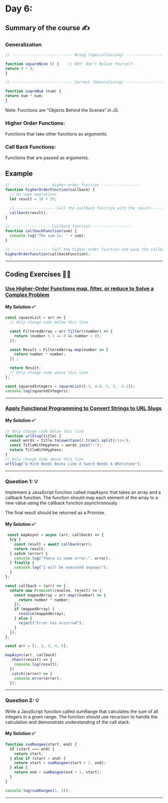 # Day 6:

## Summary of the course ✍️

### Generalization

```javascript
// --------------------------- Wrong (Speciallaizing) ---------------------------

function squareNine () {    // DRY: Don't Re[eat Yourself.
return 9 * 9;
}

// --------------------------- Correct (Generalizing) ---------------------------

function suqreNum (num) {
return num * num;
}
```
Note: Functions are “Objects Behind the Scenes” in JS.

### Higher Order Functions:

Functions that take other functions as arguments.

### Call Back Functions:

Functions that are passed as arguments.

## Example

```javascript
// ----------------- Higher-order function -----------------
function higherOrderFunction(callback) {
  // Do some operations
  let result = 10 + 20;

  // ----------------- Call the callback function with the result-----------------
  callback(result);
}

// ----------------- Callback function -----------------
function callbackFunction(sum) {
  console.log('The sum is: ' + sum);
}

// ----------------- Call the higher-order function and pass the callback function -----------------
higherOrderFunction(callbackFunction);


```

---

## Coding Exercises 👨‍💻

### [Use Higher-Order Functions map, filter, or reduce to Solve a Complex Problem](https://www.freecodecamp.org/learn/javascript-algorithms-and-data-structures/functional-programming/use-higher-order-functions-map-filter-or-reduce-to-solve-a-complex-problem)

#### My Solution ✅

```javascript
const squareList = arr => {
  // Only change code below this line

  const FilteredArray = arr.filter((number) => {
    return (number % 1 == 0 && number > 0);
  });

  const Result = FilteredArray.map(number => {
    return number * number;
  }) ;

  return Result;
  // Only change code above this line
};

const squaredIntegers = squareList([-3, 4.8, 5, 3, -3.2]);
console.log(squaredIntegers);
```

---


### [Apply Functional Programming to Convert Strings to URL Slugs](https://www.freecodecamp.org/learn/javascript-algorithms-and-data-structures/functional-programming/apply-functional-programming-to-convert-strings-to-url-slugs)

#### My Solution ✅

```javascript
// Only change code below this line
function urlSlug(title) {
  const words = title.toLowerCase().trim().split(/\s+/);
  const TitleWithHyphens = words.join("-");
  return TitleWithHyphens;
}
// Only change code above this line
urlSlug("A Mind Needs Books Like A Sword Needs A Whetstone");
```

---


### Question 1: 💡
Implement a JavaScript function called mapAsync that takes an array and a callback function. The function should map each element of the array to a new value using the callback function asynchronously.

The final result should be returned as a Promise.

#### My Solution ✅

```javascript
 const mapAsync = async (arr, callback) => {
  try {
    const result = await callback(arr);
    return result;
  } catch (error) {
    console.log("There is some error.", error);
  } finally {
    console.log("I will be executed anyways");
  }
};

const callback = (arr) => {
  return new Promise((resolve, reject) => {
    const mappedArray = arr.map((number) => {
      return number * number;
    });
    if (mappedArray) {
      resolve(mappedArray);
    } else {
      reject("Error has occurred");
    }
  });
};

const arr = [1, 2, 3, 4, 5];

mapAsync(arr, callback)
  .then((result) => {
    console.log(result);
  })
  .catch((error) => {
    console.error(error);
  });
```

---

### Question 2: 💡
Write a JavaScript function called sumRange that calculates the sum of all integers in a given range. The function should use recursion to handle the calculation and demonstrate understanding of the call stack.

#### My Solution ✅

```javascript
function sumRangee(start, end) {
  if (start === end) {
    return start;
  } else if (start < end) {
    return start + sumRangee(start + 1, end);
  } else {
    return end + sumRangee(end + 1, start);
  }
}

console.log(sumRangee(1, 5));
```

---

